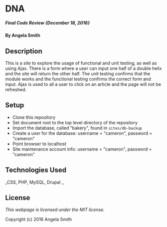 # DNA

##### Final Code Review {December 18, 2016}

#### By Angela Smith

## Description

This is a site to explore the usage of functional and unit testing, as well as using Ajax. There is a form where a user can input one half of a double helix and the site will return the other half. The unit testing confirms that the module works and the functional testing confirms the correct form and input. Ajax is used to all a user to click on an article and the page will not be refreshed.

## Setup

* Clone this repository
* Set document root to the top level directory of the repository
* Import the database, called "bakery", found in `sites/db-backup`
* Create a user for the database: username = "cameron", password = "cameron"
* Point browser to localhost
* Site maintenance account info: username = "cameron", password = "cameron"

## Technologies Used

_CSS,
PHP,
MySQL,
Drupal
_

## License

_This webpage is licensed under the MIT license._

Copyright (c) 2016 Angela Smith
